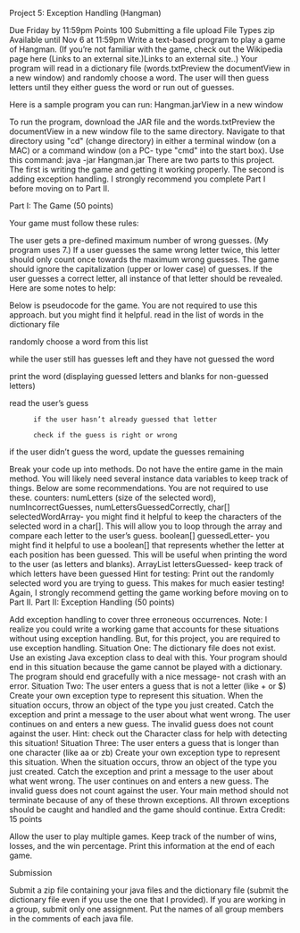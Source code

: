 Project 5: Exception Handling (Hangman)

Due Friday by 11:59pm  Points 100  Submitting a file upload  File Types zip Available until Nov 6 at 11:59pm
Write a text-based program to play a game of Hangman. (If you’re not familiar with the game, check out the Wikipedia page here (Links to an external site.)Links to an external site..) Your program will read in a dictionary file (words.txtPreview the documentView in a new window) and randomly choose a word. The user will then guess letters until they either guess the word or run out of guesses. 

Here is a sample program you can run: Hangman.jarView in a new window

To run the program, download the JAR file and the words.txtPreview the documentView in a new window file to the same directory.
Navigate to that directory using "cd" (change directory) in either a terminal window (on a MAC) or a command window (on a PC- type "cmd" into the start box).
Use this command: java -jar Hangman.jar
There are two parts to this project. The first is writing the game and getting it working properly. The second is adding exception handling. I strongly recommend you complete Part I before moving on to Part II.

Part I: The Game (50 points)

Your game must follow these rules:

The user gets a pre-defined maximum number of wrong guesses. (My program uses 7.)
If a user guesses the same wrong letter twice, this letter should only count once towards the maximum wrong guesses.
The game should ignore the capitalization (upper or lower case) of guesses.
If the user guesses a correct letter, all instance of that letter should be revealed.
Here are some notes to help:

Below is pseudocode for the game. You are not required to use this approach. but you might find it helpful.
read in the list of words in the dictionary file 

randomly choose a word from this list

while the user still has guesses left and they have not guessed the word

print the word (displaying guessed letters and blanks for non-guessed letters)

read the user’s guess

          if the user hasn’t already guessed that letter

          check if the guess is right or wrong

   if the user didn’t guess the word, update the guesses remaining

Break your code up into methods. Do not have the entire game in the main method.
You will likely need several instance data variables to keep track of things. Below are some recommendations. You are not required to use these.
counters: numLetters (size of the selected word), numIncorrectGuesses, numLettersGuessedCorrectly,
char[] selectedWordArray- you might find it helpful to keep the characters of the selected word in a char[]. This will allow you to loop through the array and compare each letter to the user’s guess.
boolean[] guessedLetter- you might find it helpful to use a boolean[] that represents whether the letter at each position has been guessed. This will be useful when printing the word to the user (as letters and blanks).
ArrayList<Character> lettersGuessed- keep track of which letters have been guessed
Hint for testing: Print out the randomly selected word you are trying to guess. This makes for much easier testing!
Again, I strongly recommend getting the game working before moving on to Part II.
Part II: Exception Handling (50 points)

Add exception handling to cover three erroneous occurrences.
Note: I realize you could write a working game that accounts for these situations without using exception handling. But, for this project, you are required to use exception handling.
Situation One: The dictionary file does not exist.
Use an existing Java exception class to deal with this.
Your program should end in this situation because the game cannot be played with a dictionary.
The program should end gracefully with a nice message- not crash with an error.
Situation Two: The user enters a guess that is not a letter (like + or $)
Create your own exception type to represent this situation.
When the situation occurs, throw an object of the type you just created. Catch the exception and print a message to the user about what went wrong.
The user continues on and enters a new guess. The invalid guess does not count against the user.
Hint: check out the Character class for help with detecting this situation!
Situation Three: The user enters a guess that is longer than one character (like aa or zb)
Create your own exception type to represent this situation.
When the situation occurs, throw an object of the type you just created. Catch the exception and print a message to the user about what went wrong.
The user continues on and enters a new guess. The invalid guess does not count against the user.
Your main method should not terminate because of any of these thrown exceptions. All thrown exceptions should be caught and handled and the game should continue.
Extra Credit: 15 points

Allow the user to play multiple games. Keep track of the number of wins, losses, and the win percentage. Print this information at the end of each game.

Submission

Submit a zip file containing your java files and the dictionary file (submit the dictionary file even if you use the one that I provided). If you are working in a group, submit only one assignment. Put the names of all group members in the comments of each java file.
